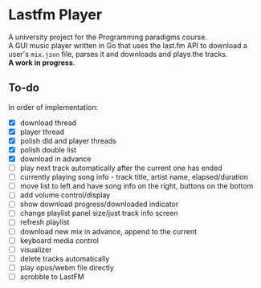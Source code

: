 # Lastfm Player
A university project for the Programming paradigms course. <br>
A GUI music player written in Go that uses the last.fm API to download a user's `mix.json` file, parses it and downloads and plays the tracks. <br> **A work in progress**.

## To-do
In order of implementation:
- [x] download thread
- [x] player thread 
- [x] polish dld and player threads 
- [x] polish double list 
- [x] download in advance
- [ ] play next track automatically after the current one has ended
- [ ] currently playing song info - track title, artist name, elapsed/duration
- [ ] move list to left and have song info on the right, buttons on the bottom
- [ ] add volume control/display
- [ ] show download progress/downloaded indicator
- [ ] change playlist panel size/just track info screen
- [ ] refresh playlist
- [ ] download new mix in advance, append to the current
- [ ] keyboard media control
- [ ] visualizer
- [ ] delete tracks automatically
- [ ] play opus/webm file directly
- [ ] scrobble to LastFM
